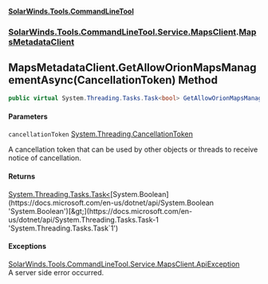 #### [SolarWinds.Tools.CommandLineTool](index.md 'index')
### [SolarWinds.Tools.CommandLineTool.Service.MapsClient](index.md#SolarWinds.Tools.CommandLineTool.Service.MapsClient 'SolarWinds.Tools.CommandLineTool.Service.MapsClient').[MapsMetadataClient](MapsMetadataClient.md 'SolarWinds.Tools.CommandLineTool.Service.MapsClient.MapsMetadataClient')

## MapsMetadataClient.GetAllowOrionMapsManagementAsync(CancellationToken) Method

```csharp
public virtual System.Threading.Tasks.Task<bool> GetAllowOrionMapsManagementAsync(System.Threading.CancellationToken cancellationToken);
```
#### Parameters

<a name='SolarWinds.Tools.CommandLineTool.Service.MapsClient.MapsMetadataClient.GetAllowOrionMapsManagementAsync(System.Threading.CancellationToken).cancellationToken'></a>

`cancellationToken` [System.Threading.CancellationToken](https://docs.microsoft.com/en-us/dotnet/api/System.Threading.CancellationToken 'System.Threading.CancellationToken')

A cancellation token that can be used by other objects or threads to receive notice of cancellation.

#### Returns
[System.Threading.Tasks.Task&lt;](https://docs.microsoft.com/en-us/dotnet/api/System.Threading.Tasks.Task-1 'System.Threading.Tasks.Task`1')[System.Boolean](https://docs.microsoft.com/en-us/dotnet/api/System.Boolean 'System.Boolean')[&gt;](https://docs.microsoft.com/en-us/dotnet/api/System.Threading.Tasks.Task-1 'System.Threading.Tasks.Task`1')

#### Exceptions

[SolarWinds.Tools.CommandLineTool.Service.MapsClient.ApiException](https://docs.microsoft.com/en-us/dotnet/api/SolarWinds.Tools.CommandLineTool.Service.MapsClient.ApiException 'SolarWinds.Tools.CommandLineTool.Service.MapsClient.ApiException')  
A server side error occurred.